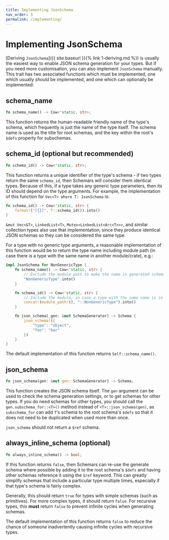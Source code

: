 ```yaml
---
title: Implementing JsonSchema
nav_order: 3
permalink: /implementing/
---
```


# Implementing JsonSchema

[Deriving `JsonSchema`]({{ site.baseurl }}{% link 1-deriving.md %}) is usually the easiest way to enable JSON schema generation for your types. But if you need more customisation, you can also implement `JsonSchema` manually. This trait has two associated functions which must be implemented, one which usually _should_ be implemented, and one which can optionally be implemented:

## schema_name

```rust
fn schema_name() -> Cow<'static, str>;
```

This function returns the human-readable friendly name of the type's schema, which frequently is just the name of the type itself. The schema name is used as the title for root schemas, and the key within the root's `$defs` property for subschemas.

## schema_id (optional but recommended)

```rust
fn schema_id() -> Cow<'static, str>;
```

This function returns a unique identifier of the type's schema - if two types return the same `schema_id`, then Schemars will consider them identical types. Because of this, if a type takes any generic type parameters, then its ID should depend on the type arguments. For example, the implementation of this function for `Vec<T> where T: JsonSchema` is:

```rust
fn schema_id() -> Cow<'static, str> {
    format!("[{}]", T::schema_id()).into()
}
```

`&mut Vec<&T>`, `LinkedList<T>`, `Mutex<LinkedList<Arc<T>>>`, and similar collection types also use that implementation, since they produce identical JSON schemas so they can be considered the same type.

For a type with no generic type arguments, a reasonable implementation of this function would be to return the type name including module path (in case there is a type with the same name in another module/crate), e.g.:

```rust
impl JsonSchema for NonGenericType {
    fn schema_name() -> Cow<'static, str> {
        // Exclude the module path to make the name in generated schemas clearer.
        "NonGenericType".into()
    }

    fn schema_id() -> Cow<'static, str> {
        // Include the module, in case a type with the same name is in another module/crate
        concat!(module_path!(), "::NonGenericType").into()
    }

    fn json_schema(_gen: &mut SchemaGenerator) -> Schema {
        json_schema!({
            "type": "object",
            "foo": "bar"
        })
    }
}
```

The default implementation of this function returns `Self::schema_name()`.

## json_schema

```rust
fn json_schema(gen: &mut gen::SchemaGenerator) -> Schema;
```

This function creates the JSON schema itself. The `gen` argument can be used to check the schema generation settings, or to get schemas for other types. If you do need schemas for other types, you should call the `gen.subschema_for::<T>()` method instead of `<T>::json_schema(gen)`, as `subschema_for` can add `T`'s schema to the root schema's `$defs` so that it does not need to be duplicated when used more than once.

`json_schema` should not return a `$ref` schema.

## always_inline_schema (optional)

```rust
fn always_inline_schema() -> bool;
```

If this function returns `false`, then Schemars can re-use the generate schema where possible by adding it to the root schema's `$defs` and having other schemas reference it using the `$ref` keyword. This can greatly simplify schemas that include a particular type multiple times, especially if that type's schema is fairly complex.

Generally, this should return `true` for types with simple schemas (such as primitives). For more complex types, it should return `false`. For recursive types, this **must** return `false` to prevent infinite cycles when generating schemas.

The default implementation of this function returns `false` to reduce the chance of someone inadvertently causing infinite cycles with recursive types.
